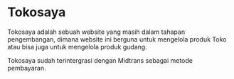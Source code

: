 # Tokosaya

Tokosaya adalah sebuah website yang masih dalam tahapan pengembangan, dimana website ini berguna untuk mengelola produk Toko atau bisa juga untuk mengelola produk gudang.

Tokosaya sudah terintergrasi dengan Midtrans sebagai metode pembayaran.
